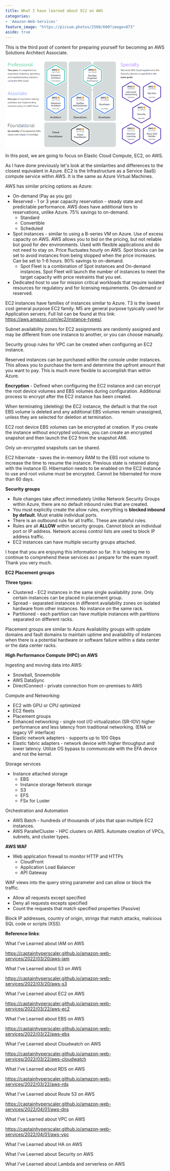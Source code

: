 ```yaml
---
title: What I have learned about EC2 on AWS
categories:
- 'Amazon-Web-Services'
feature_image: "https://picsum.photos/2560/600?image=873"
aside: true
---
```


This is the third post of content for preparing yourself for becoming an AWS Solutions Architect Associate.

![](images/../../images/Wordpress-Images/awscerts.png)

In this post, we are going to focus on Elastic Cloud Compute, EC2, on AWS.

As I have done previously let's look at the similarities and differences to the closest equivalent in Azure. EC2 is the Infrastructure as a Service (IaaS) compute service within AWS.  It is the same as Azure Virtual Machines.

AWS has similar pricing options as Azure:
- On-demand (Pay as you go)
- Reserved - 1 or 3 year capacity reservation - steady state and predictable performance.  AWS does have additional tiers to reservations, unlike Azure. 75% savings to on-demand.
    - Standard
    - Convertible
    - Scheduled
- Spot instances - similar to using a B-series VM on Azure.  Use of excess capacity on AWS.  AWS allows you to bid on the pricing, but not reliable but good for dev environments.  Used with flexible applications and do not need to stay on. Price fluctuates hourly on AWS.  Spot blocks can be set to avoid instances from being stopped when the price increases.  Can be set to 1-6 hours. 90% savings to on-demand.
    - Spot Fleet is a combination of Spot instances and On-demand instances. Spot Fleet will launch the number of instances to meet the target capacity with price restraints that you set.
- Dedicated host to use for mission critical workloads that require isolated resources for regulatory and for licensing requirements. On-demand or reserved.

EC2 instances have families of instances similar to Azure.  T3 is the lowest cost general purpose EC2 family.  M5 are general purpose typically used for Application servers. Full list can be found at this link: <https://aws.amazon.com/ec2/instance-types/>.

Subnet availability zones for EC2 assignments are randomly assigned and may be different from one instance to another, or you can choose manually.

Security group rules for VPC can be created when configuring an EC2 instance.

Reserved instances can be purchased within the console under instances.  This allows you to purchase the term and determine the upfront amount that you want to pay.  This is much more flexible to accomplish than within Azure.

**Encryption** - Defined when configuring the EC2 instance and can encrypt the root device volumes and EBS volumes during configuration.  Additional process to encrypt after the EC2 instance has been created.

When terminating (deleting) the EC2 instance, the default is that the root EBS volume is deleted and any additional EBS volumes remain unassigned, unless they are selected for deletion at termination.

EC2 root device EBS volumes can be encrypted at creation.  If you create the instance without encrypted volumes, you can create an encrypted snapshot and then launch the EC2 from the snapshot AMI. 

Only un-encrypted snapshots can be shared.

EC2 hibernate - saves the in-memory RAM to the EBS root volume to increase the time to resume the instance. Previous state is retained along with the instance ID. Hibernation needs to be enabled on the EC2 instance to use and root volume must be encrypted. Cannot be hibernated for more than 60 days.

**Security groups**

- Rule changes take affect immediately
Unlike Network Security Groups within Azure, there are no default inbound rules that are created.  
- You must explicitly create the allow rules, everything is **blocked inbound by default**.  Must enable individual ports.
- There is an outbound rule for all traffic.  These are stateful rules.
- Rules are all **ALLOW** within security groups.  Cannot block an individual port or IP address.  Network access control lists are used to block IP address traffic.
- EC2 instances can have multiple security groups attached.

I hope that you are enjoying this information so far.  It is helping me to continue to comprehend these services as I prepare for the exam myself.  Thank you very much.

**EC2 Placement groups**

**Three types**:
- Clustered - EC2 instances in the same single availability zone. Only certain instances can be placed in placement group.
- Spread - separated instances in different availability zones on isolated hardware from other instances. No instance on the same rack.
- Partitioned - each partition can have multiple instances with partitions separated on different racks.

Placement groups are similar to Azure Availability groups with update domains and fault domains to maintain uptime and availability of instances when there is a potential hardware or software failure within a data center or the data center racks.

**High Performance Compute (HPC) on AWS**

Ingesting and moving data into AWS:
- Snowball, Snowmobile
- AWS DataSync
- DirectConnect - private connection from on-premises to AWS

Compute and Networking:
- EC2 with GPU or CPU optimized
- EC2 fleets
- Placement groups
- Enhanced networking - single root I/O virtualization (SR-IOV) higher performance and less latency from traditional networking.  (ENA or legacy VF interface)
- Elastic network adapters - supports up to 100 Gbps
- Elastic fabric adapters - network device with higher throughput and lower latency.  Utilize OS bypass to communicate with the EFA device and not the kernal.

Storage services
- Instance attached storage
    - EBS
    - Instance storage
Network storage
    - S3
    - EFS
    - FSx for Luster

Orchestration and Automation
- AWS Batch - hundreds of thousands of jobs that span multiple EC2 instances.
- AWS ParallelCluster - HPC clusters on AWS. Automate creation of VPCs, subnets, and cluster types.

**AWS WAF**

- Web application firewall to monitor HTTP and HTTPs
    - CloudFront
    - Application Load Balancer
    - API Gateway

WAF views into the query string parameter and can allow or block the traffic.
- Allow all requests except specified
- Deny all requests excepts specified
- Count the requests that match specified properties (Passive)

Block IP addresses, country of origin, strings that match attacks, malicious SQL code or scripts (XSS).


**Reference links**:

What I've Learned about IAM on AWS

<https://captainhyperscaler.github.io/amazon-web-services/2022/03/20/aws-iam> 

What I've Learned about S3 on AWS

<https://captainhyperscaler.github.io/amazon-web-services/2022/03/20/aws-s3> 

What I've Learned about EC2 on AWS

<https://captainhyperscaler.github.io/amazon-web-services/2022/03/22/aws-ec2> 

What I've Learned about EBS on AWS

<https://captainhyperscaler.github.io/amazon-web-services/2022/03/22/aws-ebs> 

What I've Learned about Cloudwatch on AWS

<https://captainhyperscaler.github.io/amazon-web-services/2022/03/22/aws-cloudwatch>

What I've Learned about RDS on AWS

<https://captainhyperscaler.github.io/amazon-web-services/2022/03/22/aws-rds>

What I've Learned about Route 53 on AWS

<https://captainhyperscaler.github.io/amazon-web-services/2022/04/01/aws-dns>

What I've Learned about VPC on AWS

<https://captainhyperscaler.github.io/amazon-web-services/2022/04/01/aws-vpc>

What I've Learned about HA on AWS

What I've Learned about Security on AWS

What I've Learned about Lambda and serverless on AWS


